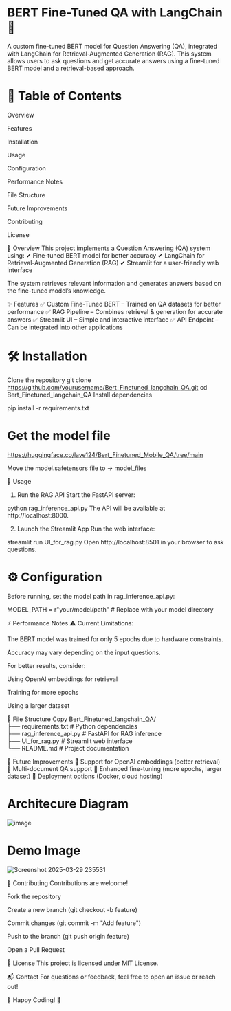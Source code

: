 # BERT Fine-Tuned QA with LangChain 🚀
A custom fine-tuned BERT model for Question Answering (QA), integrated with LangChain for Retrieval-Augmented Generation (RAG). This system allows users to ask questions and get accurate answers using a fine-tuned BERT model and a retrieval-based approach.

# 📌 Table of Contents
Overview

Features

Installation

Usage

Configuration

Performance Notes

File Structure

Future Improvements

Contributing

License

🌟 Overview
This project implements a Question Answering (QA) system using:
✔ Fine-tuned BERT model for better accuracy
✔ LangChain for Retrieval-Augmented Generation (RAG)
✔ Streamlit for a user-friendly web interface

The system retrieves relevant information and generates answers based on the fine-tuned model’s knowledge.

✨ Features
✅ Custom Fine-Tuned BERT – Trained on QA datasets for better performance
✅ RAG Pipeline – Combines retrieval & generation for accurate answers
✅ Streamlit UI – Simple and interactive interface
✅ API Endpoint – Can be integrated into other applications

# 🛠 Installation
Clone the repository
git clone https://github.com/yourusername/Bert_Finetuned_langchain_QA.git
cd Bert_Finetuned_langchain_QA
Install dependencies


pip install -r requirements.txt

# Get the model file
https://huggingface.co/lave124/Bert_Finetuned_Mobile_QA/tree/main

Move the model.safetensors file to -> model_files

🚀 Usage
1. Run the RAG API
Start the FastAPI server:

python rag_inference_api.py
The API will be available at http://localhost:8000.

2. Launch the Streamlit App
Run the web interface:


streamlit run UI_for_rag.py
Open http://localhost:8501 in your browser to ask questions.

# ⚙ Configuration
Before running, set the model path in rag_inference_api.py:

MODEL_PATH = r"your/model/path"  # Replace with your model directory

⚡ Performance Notes
⚠ Current Limitations:

The BERT model was trained for only 5 epochs due to hardware constraints.

Accuracy may vary depending on the input questions.

For better results, consider:

Using OpenAI embeddings for retrieval

Training for more epochs

Using a larger dataset

📂 File Structure
Copy
Bert_Finetuned_langchain_QA/  
├── requirements.txt         # Python dependencies  
├── rag_inference_api.py    # FastAPI for RAG inference  
├── UI_for_rag.py          # Streamlit web interface  
└── README.md              # Project documentation  

🔮 Future Improvements
🔹 Support for OpenAI embeddings (better retrieval)
🔹 Multi-document QA support
🔹 Enhanced fine-tuning (more epochs, larger dataset)
🔹 Deployment options (Docker, cloud hosting)

# Architecure Diagram

![image](https://github.com/user-attachments/assets/2a082f6e-6c36-4352-a3e0-63f72e83894f)


# Demo Image

![Screenshot 2025-03-29 235531](https://github.com/user-attachments/assets/30375075-f2b4-4709-8c7b-49623755833e)


🤝 Contributing
Contributions are welcome!

Fork the repository

Create a new branch (git checkout -b feature)

Commit changes (git commit -m "Add feature")

Push to the branch (git push origin feature)

Open a Pull Request

📜 License
This project is licensed under MIT License.

📬 Contact
For questions or feedback, feel free to open an issue or reach out!

🚀 Happy Coding! 🚀
